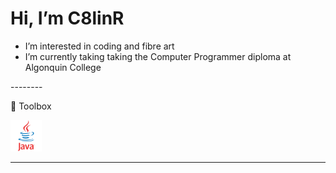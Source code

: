 <h1>Hi, I’m C8linR</h1>
<ul>
  <li>I’m interested in coding and fibre art</li>
  <li>I’m currently taking taking the Computer Programmer diploma at Algonquin College</li>
</ul>
--------

🧰 Toolbox

<img src="https://github.com/devicons/devicon/blob/c7d326b6009e60442abc35fa45706d6f30ee4c8e/icons/java/java-original-wordmark.svg" alt="Java Logo" width="50" height="50" />

--------
<!---
c8linr/c8linr is a ✨ special ✨ repository because its `README.md` (this file) appears on your GitHub profile.
You can click the Preview link to take a look at your changes.
--->
